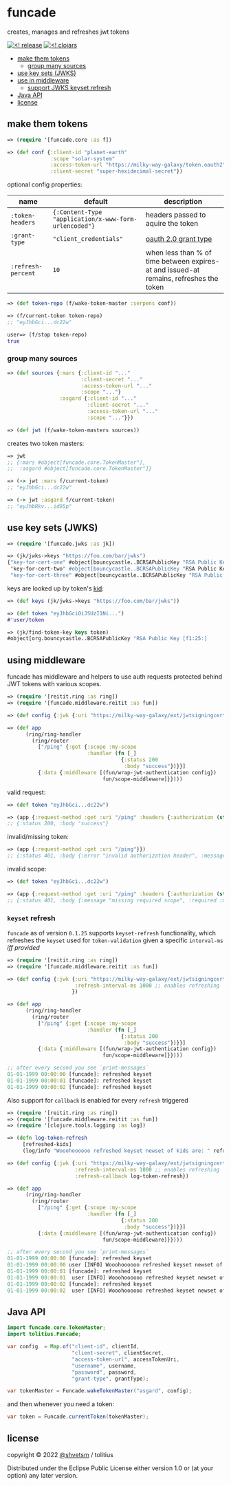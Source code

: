 # funcade

creates, manages and refreshes jwt tokens

[![<! release](https://img.shields.io/badge/dynamic/json.svg?label=release&url=https%3A%2F%2Fclojars.org%2Ftolitius%2Ffuncade%2Flatest-version.json&query=version&colorB=blue)](https://github.com/tolitius/funcade/releases)
[![<! clojars](https://img.shields.io/clojars/v/tolitius/funcade.svg)](https://clojars.org/tolitius/funcade)


- [make them tokens](#make-them-tokens)
  - [group many sources](#group-many-sources)
- [use key sets (JWKS)](#use-key-sets-jwks)
- [use in middleware](#using-middleware)
  - [support JWKS keyset refresh](#keyset-refresh)
- [Java API](#java-api)
- [license](#license)

## make them tokens

```clojure
=> (require '[funcade.core :as f])

=> (def conf {:client-id "planet-earth"
              :scope "solar-system"
              :access-token-url "https://milky-way-galaxy/token.oauth2"
              :client-secret "super-hexidecimal-secret"})
```

optional config properties:

name | default | description
------------ | ------------- | -------------
`:token-headers` | `{:Content-Type "application/x-www-form-urlencoded"}` | headers passed to aquire the token
`:grant-type` | `"client_credentials"` | [oauth 2.0 grant type](https://oauth.net/2/grant-types/)
`:refresh-percent` | `10` | when less than % of time between expires-at and issued-at remains, refreshes the token

```clojure
=> (def token-repo (f/wake-token-master :serpens conf))

=> (f/current-token token-repo)
;; "eyJhbGci...dc22w"
```

```clojure
user=> (f/stop token-repo)
true
```

### group many sources

```clojure
=> (def sources {:mars {:client-id "..."
                        :client-secret "..."
                        :access-token-url "..."
                        :scope "..."}
                 :asgard {:client-id "..."
                          :client-secret "..."
                          :access-token-url "..."
                          :scope "..."}})

=> (def jwt (f/wake-token-masters sources))
```

creates two token masters:

```clojure
=> jwt
;; {:mars #object[funcade.core.TokenMaster"],
;;  :asgard #object[funcade.core.TokenMaster"]}

=> (-> jwt :mars f/current-token)
;; "eyJhbGci...dc22w"

=> (-> jwt :asgard f/current-token)
;; "eyJhbRkv...id95p"
```

## use key sets (JWKS)

```clojure
=> (require '[funcade.jwks :as jk])

=> (jk/jwks->keys "https://foo.com/bar/jwks")
{"key-for-cert-one" #object[bouncycastle..BCRSAPublicKey "RSA Public Key [e7:ec:...]
 "key-for-cert-two" #object[bouncycastle..BCRSAPublicKey "RSA Public Key [f1:25:...]
 "key-for-cert-three" #object[bouncycastle..BCRSAPublicKey "RSA Public Key [b4:39:...]}
```

keys are looked up by token's [kid](https://tools.ietf.org/html/rfc7515#section-4.1.4):

```clojure
=> (def keys (jk/jwks->keys "https://foo.com/bar/jwks"))

=> (def token "eyJhbGciOiJSUzI1Ni...")
#'user/token

=> (jk/find-token-key keys token)
#object[org.bouncycastle..BCRSAPublicKey "RSA Public Key [f1:25:]
```

## using middleware

funcade has middleware and helpers to use auth requests protected behind JWT tokens with various scopes.

```clojure
=> (require '[reitit.ring :as ring])
=> (require '[funcade.middleware.reitit :as fun])

=> (def config {:jwk {:uri "https://milky-way-galaxy/ext/jwtsigningcert/jwks"})

=> (def app
      (ring/ring-handler
        (ring/router
          ["/ping" {:get {:scope :my-scope
                          :handler (fn [_]
                                     {:status 200
                                      :body "success"})}}]
          {:data {:middleware [(fun/wrap-jwt-authentication config})
                               fun/scope-middleware]}})))
```

valid request:

```clojure
=> (def token "eyJhbGci...dc22w")

=> (app {:request-method :get :uri "/ping" :headers {:authorization (str "Bearer " token)}})
;; {:status 200, :body "success"}
```

invalid/missing token:

```clojure
=> (app {:request-method :get :uri "/ping"}})
;; {:status 401, :body {:error "invalid authorization header", :message "access to /ping is not authorized"}}
```

invalid scope:

```clojure
=> (def token "eyJhbGci...dc22w")

=> (app {:request-method :get :uri "/ping" :headers {:authorization (str "Bearer " token)}})
;; {:status 401, :body {:message "missing required scope", :required :my-scope, :scopes (:not-my-scope)}}
```

### `keyset` refresh

`funcade` as of version `0.1.25` supports `keyset-refresh` functionality, which refreshes the `keyset` used
for `token-validation` given a specific `interval-ms` _iff provided_

```clojure
=> (require '[reitit.ring :as ring])
=> (require '[funcade.middleware.reitit :as fun])

=> (def config {:jwk {:uri "https://milky-way-galaxy/ext/jwtsigningcert/jwks"
                      :refresh-interval-ms 1000 ;; enables refreshing `keyset` for every second
                     })

=> (def app
      (ring/ring-handler
        (ring/router
          ["/ping" {:get {:scope :my-scope
                          :handler (fn [_]
                                     {:status 200
                                      :body "success"})}}]
          {:data {:middleware [(fun/wrap-jwt-authentication config})
                               fun/scope-middleware]}})))

;; after every second you see `print-messages`
01-01-1999 00:00:00 [funcade]: refreshed keyset
01-01-1999 00:00:01 [funcade]: refreshed keyset
01-01-1999 00:00:02 [funcade]: refreshed keyset
```

Also support for `callback` is enabled for every `refresh` triggered

```clojure
=> (require '[reitit.ring :as ring])
=> (require '[funcade.middleware.reitit :as fun])
=> (require '[clojure.tools.logging :as log])

=> (defn log-token-refresh
     [refreshed-kids]
     (log/info "Wooohoooooo refreshed keyset newset of kids are: " refreshed-kids))

=> (def config {:jwk {:uri "https://milky-way-galaxy/ext/jwtsigningcert/jwks"
                      :refresh-interval-ms 1000 ;; enables refreshing `keyset` for every second
                      :refresh-callback log-token-refresh})

=> (def app
      (ring/ring-handler
        (ring/router
          ["/ping" {:get {:scope :my-scope
                          :handler (fn [_]
                                     {:status 200
                                      :body "success"})}}]
          {:data {:middleware [(fun/wrap-jwt-authentication config})
                               fun/scope-middleware]}})))

;; after every second you see `print-messages`
01-01-1999 00:00:00 [funcade]: refreshed keyset
01-01-1999 00:00:00 user [INFO] Wooohoooooo refreshed keyset newset of kids are: (kid-1 kid-2)
01-01-1999 00:00:01 [funcade]: refreshed keyset
01-01-1999 00:00:01  user [INFO] Wooohoooooo refreshed keyset newset of kids are: (kid-3 kid-4)
01-01-1999 00:00:02 [funcade]: refreshed keyset
01-01-1999 00:00:02  user [INFO] Wooohoooooo refreshed keyset newset of kids are: (kid-42 kid-42')
```



## Java API

```java
import funcade.core.TokenMaster;
import tolitius.Funcade;
```

```java
var config  = Map.of("client-id", clientId,
                     "client-secret", clientSecret,
                     "access-token-url", accessTokenUri,
                     "username", username,
                     "password", password,
                     "grant-type", grantType);

var tokenMaster = Funcade.wakeTokenMaster("asgard", config);
```

and then whenever you need a token:

```java
var token = Funcade.currentToken(tokenMaster);
```

## license

copyright © 2022 [@shvetsm](https://github.com/shvetsm) / tolitius

Distributed under the Eclipse Public License either version 1.0 or (at
your option) any later version.
